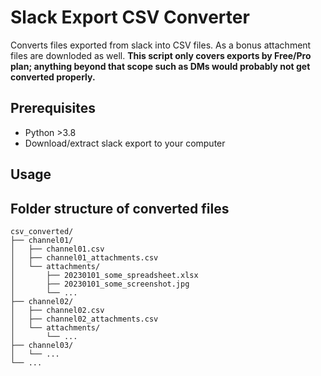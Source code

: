 # Slack Export CSV Converter

Converts files exported from slack into CSV files.
As a bonus attachment files are downloded as well.
**This script only covers exports by Free/Pro plan; anything beyond that scope such as DMs would probably not get converted properly.**

## Prerequisites

- Python >3.8
- Download/extract slack export to your computer

## Usage

## Folder structure of converted files

```
csv_converted/
├── channel01/
│   ├── channel01.csv
│   ├── channel01_attachments.csv
│   └── attachments/
│       ├── 20230101_some_spreadsheet.xlsx
│       ├── 20230101_some_screenshot.jpg
│       └── ...
├── channel02/
│   ├── channel02.csv
│   ├── channel02_attachments.csv
│   └── attachments/
│       └── ...
├── channel03/
│   └── ...
└── ...
```
